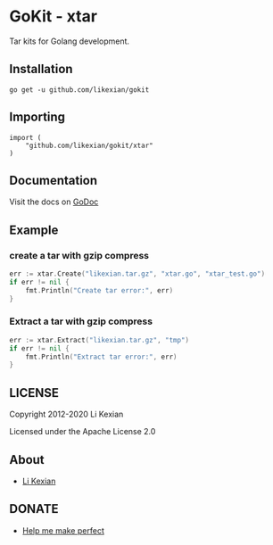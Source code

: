 # GoKit - xtar

Tar kits for Golang development.

## Installation

    go get -u github.com/likexian/gokit

## Importing

    import (
        "github.com/likexian/gokit/xtar"
    )

## Documentation

Visit the docs on [GoDoc](https://godoc.org/github.com/likexian/gokit/xtar)

## Example

### create a tar with gzip compress

```go
err := xtar.Create("likexian.tar.gz", "xtar.go", "xtar_test.go")
if err != nil {
    fmt.Println("Create tar error:", err)
}
```

### Extract a tar with gzip compress

```go
err := xtar.Extract("likexian.tar.gz", "tmp")
if err != nil {
    fmt.Println("Extract tar error:", err)
}
```

## LICENSE

Copyright 2012-2020 Li Kexian

Licensed under the Apache License 2.0

## About

- [Li Kexian](https://www.likexian.com/)

## DONATE

- [Help me make perfect](https://www.likexian.com/donate/)
